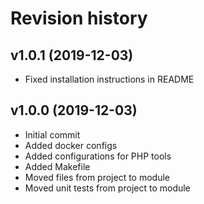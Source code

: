 Revision history
=================================



v1.0.1 (2019-12-03)
---------------------------------
* Fixed installation instructions in README



v1.0.0 (2019-12-03)
---------------------------------
* Initial commit
* Added docker configs
* Added configurations for PHP tools
* Added Makefile
* Moved files from project to module
* Moved unit tests from project to module
